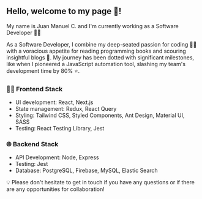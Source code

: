 ## Hello, welcome to my page 👨‍!

My name is Juan Manuel C. and I'm currently working as a Software Developer 👨‍💻

As a Software Developer, I combine my deep-seated passion for coding 👨‍💻 with a voracious appetite for reading programming books and scouring insightful blogs 📘. My journey has been dotted with significant milestones, like when I pioneered a JavaScript automation tool, slashing my team's development time by 80% ⭐️.

### 🧑‍🎨 Frontend Stack
- UI development: React, Next.js
- State management: Redux, React Query
- Styling: Tailwind CSS, Styled Components, Ant Design, Material UI, SASS
- Testing: React Testing Library, Jest

### 🌐 Backend Stack
- API Development: Node, Express
- Testing: Jest
- Database: PostgreSQL, Firebase, MySQL, Elastic Search

💡 Please don't hesitate to get in touch if you have any questions or if there are any opportunities for collaboration!
